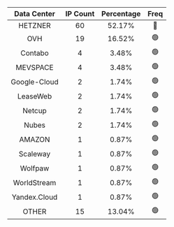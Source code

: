 | Data Center | IP Count | Percentage | Freq |
|:------------:|:--------:|:-----------:|:-----:|
| HETZNER | 60 | 52.17% | 🔴 |
| OVH | 19 | 16.52% | 🟢 |
| Contabo | 4 | 3.48% | 🟢 |
| MEVSPACE | 4 | 3.48% | 🟢 |
| Google-Cloud | 2 | 1.74% | 🟢 |
| LeaseWeb | 2 | 1.74% | 🟢 |
| Netcup | 2 | 1.74% | 🟢 |
| Nubes | 2 | 1.74% | 🟢 |
| AMAZON | 1 | 0.87% | 🟢 |
| Scaleway | 1 | 0.87% | 🟢 |
| Wolfpaw | 1 | 0.87% | 🟢 |
| WorldStream | 1 | 0.87% | 🟢 |
| Yandex.Cloud | 1 | 0.87% | 🟢 |
| OTHER | 15 | 13.04% | 🟢 |